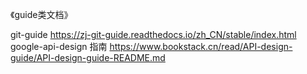 《guide类文档》

git-guide
	https://zj-git-guide.readthedocs.io/zh_CN/stable/index.html
google-api-design 指南
	https://www.bookstack.cn/read/API-design-guide/API-design-guide-README.md